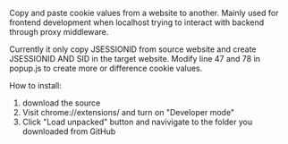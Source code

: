 Copy and paste cookie values from a website to another.
Mainly used for frontend development when localhost trying to interact with backend through proxy middleware.

Currently it only copy JSESSIONID from source website and create JSESSIONID AND SID in the target website. Modify line 47 and 78 in popup.js to create more or difference cookie values.

How to install:
1. download the source
2. Visit chrome://extensions/ and turn on "Developer mode" 
3. Click "Load unpacked" button and navivigate to the folder you downloaded from GitHub 
